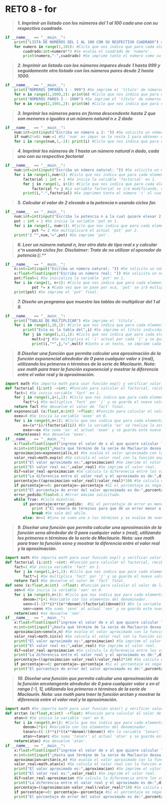 # RETO 8 - for
>***1. Imprimir un listado con los números del 1 al 100 cada uno con su respectivo cuadrado.***
```python
if __name__  == "__main__":
    print("LISTA DE NÚMEROS DEL 1 AL 100 CON SU RESPECTIVO CUADRADO") #Imprime el 'título' de la lista.
    for numero in range(1,101): #Ciclo que nos indica que para cada elemento 'numero', en el rango 1 a 100 (ya que el 101 no cuenta) se va a avanzar de uno en uno y se realizará...
        cuadrado:int=numero**2 #Se evalúa el cuadrado de 'numero'.
        print(numero,"-",cuadrado) #Se imprime tanto el número como su cuadrado, separado por un guión.
```
>***2. Imprimir un listado con los números impares desde 1 hasta 999 y seguidamente otro listado con los números pares desde 2 hasta 1000.***
```python
if __name__  == "__main__":
    print("NÚMEROS IMPARES 1 - 999") #Se imprime el 'título' de números impares.
    for n in range(1,1000,2): print(n) #Ciclo que nos indica que para cada elemento 'n', en el rango 1 a 999 (no incluye el 1000), se irá avanzando de dos en dos para solo tener los números impares y se irán imprimiendo.
    print("NÚMEROS PARES 2 - 1000") #Se imprime el 'título' de números pares.
    for m in range(2,1001,2): print(m) #Ciclo que nos indica que para cada elemento 'm', en el rango 2 a 1000 (no incluye el 1001), se irá avanzando de dos en dos para solo tener los números pares y se irán imprimiendo.
```
>***3. Imprimir los números pares en forma descendente hasta 2 que son menores o iguales a un número natural n ≥ 2 dado***
```python
if __name__  == "__main__":
    num:int=int(input("Escriba un número ≥ 2: ")) #Se solicita un número 'num'.
    if num%2!=0: num-=1 #Si 'num' es impar se le resta 1 para obtener el número par inmediatamente anterior.
    for i in range(num,1,-2): print(i) #Ciclo que nos indica que para cada elemento 'i', en el rango 'num' a 1, disminuyendo de 2 en 2 (para obtener solo pares), se imprimirá 'i'.
```
>***4. Imprimir los números de 1 hasta un número natural n dado, cada uno con su respectivo factorial***
```python
if __name__  == "__main__":
    num:int=int(input("Escriba un número natural: ")) #Se solicita un número natural.
    for i in range(1,num+1): #Ciclo que nos indica que para cada elemento 'i', en el rango 1 a 'num', se irá avanzando de uno en uno y... 
        factorial : int = 1 #Se inicia la variable 'factorial' en 1.
        for j in range(1, i+1): #Ciclo que nos indica que para cada elemento 'j', en el rango 1 a 'i', se irá avanzando de uno en uno y...
            factorial *= j #La variable factorial se irá modificando, cada vez multiplicándoce por el atual 'j'.
        print(i,"-",factorial) #Se imprimen tanto el número 'i' el cual llegará hasta 'num' y al lado su respectivo factorial.
```
>***5. Calcular el valor de 2 elevado a la potencia n usando ciclos for.***
```python
if __name__  == "__main__":
    num:int=int(input("Escriba la potencia n a la cual quiere elevar 2: ")) #Se solicita un número para la potencia n.
    pot : int = 1 #Se inicia la variable 'pot en 1.
    for i in range(1, num+1): #Ciclo que nos indica que para cada elemento 'i', en el rango 1 a 'num', aumentando de 1 en 1 ...
            pot *= 2 #Se multiplicará el actual 'pot' por 2.
    print("2 ^",num,"=",pot) #Se imprime 'pot'.
```
>***6. Leer un número natural n, leer otro dato de tipo real x y calcular x^n usando ciclos for. Disclaimer: Trate de no utilizar el operador de potencia (**).***
```python
if __name__  == "__main__":
    n:int=int(input("Escriba un número natural: ")) #Se solicita un número natural.
    x:float=float(input("Escriba un número real: ")) #Se solicita un número real.
    pot:float=1 #Se inicializa la variable 'pot' en 1.
    for i in range(1, n+1): #Ciclo que nos indica que para cada elemento 'i', en el rango 1 a 'n', aumentando de uno en uno...
            pot *= x #Cada vez que se pase por acá, 'pot' se irá multiplicando por 'x'.
    print(pot) #Se imprime el 'pot' final.
```
>***7. Diseñe un programa que muestre las tablas de multiplicar del 1 al 9.***
```python
if __name__  == "__main__":
    print("TABLAS DE MULTIPLICAR") #Se imprime el 'título'.
    for i in range(1,10,1): #Ciclo que nos indica que para cada elemento 'i', en el rango 1 a 10 (para llegar hasta 9), avanzando de uno en uno, se hará lo siguiente...
        print("Esta es la tabla del",i) #Se imprime el título individual de cada tabla.
        for j in range(1,11,1): #Ciclo que nos indica que para cada elemento 'j', en el rango 1 a 11 (para llegar hasta 10), avanzando de uno en uno, se hará lo siguiente...
            mult=i*j #Se multiplica el 'i' actual por cada 'j' y se guadra en 'mult'.
            print(i,"*",j,"=",mult) #Junto a un texto, se imprime cada 'mult'.
```
>***8.Diseñar una función que permita calcular una aproximación de la función exponencial alrededor de 0 para cualquier valor x (real), utilizando los primeros n términos de la serie de Maclaurin. Nota: use math para traer la función exponencial y mostrar la diferencia entre el valor real y la aproximación.***
```python
import math #Se importa math para usar función exp() y verificar valor.
def factorial (i:int) ->int: #Función para calcular el factorial, recibe entero y entrega entero.
    fact=1 #Se inicia variable 'fact' en 1.
    for j in range(1,i+1,1): #Ciclo que nos indica que para cada elemento 'j', en el rango 1 a 'i' de uno en uno, se hará...
        fact*=j #Se multiplica 'fact' por 'j' y se guarda el nuevo valor en 'fact'
    return fact #Se devuelve el valor de 'fact' final.
def exponencial (x:float,n:int) ->float: #Función para calcular el valor de la función exponencial aproximado.
    exex=0 #Se inicia la variable 'exex' en 0.
    for i in range(0,n+1): #Ciclo que nos indica que para cada elemento 'i', en el rango 0 a 'n' de uno en uno, se hará...
        ex=(x**i)/(factorial(i)) #En la variable 'ex' se realiza la ecuación para el valor 'i' que se tiene.
        exex+=ex #Se suma 'ex' al actual 'exex' y se guarda este nuevo valor en 'exex'.
    return(exex) #se devuelve 'exex'.
if __name__  == "__main__":
    x:float=float(input("ingrese el valor de x al que quiere calcular la función exponencial: ")) #Se solicita el exponente.
    n:int=int(input("¿Hasta qué término de la serie de Maclaurin desea utilizar? ")) #Se solicita la cantidad de términos que se desean usar.
    aproximacion=exponencial(x,n) #Se evalúa el valor aproximado con la función exponencial(), enviando como argumentos x y n.
    valor_real=math.exp(x) #Se calcula el valor real con la función exp() de math.
    print("El valor aproximado es:",aproximacion) #Se imprime el valor aproximado.
    print("El valor real es:",valor_real) #Se imprime el valor real.
    dif=valor_real-aproximacion #Se calcula la diferenecia entre los valores.
    print("La diferencia entre el valor real y el aproximado es de:",dif) #Se imprime la diferencia.
    porcentaje=((aproximacion-valor_real)/valor_real)*100 #Se calcula el porcentaje de error.
    if porcentaje<=0: porcentaje=-porcentaje #Si el porcentaje es negativo, se multiplica por menos para que dé positivo.
    print("El porcentaje de error del valor aproximado es de:",porcentaje,"%") #Se imprime el porcentaje de error.
    error_pedido:float=0.1 #Error máximo solicitado.
    while True: #Ciclo mientras.
        if porcentaje<error_pedido:  #Si el porcentaje de error es menor a 0.1...
            print ("El número de términos para que dé un error menor a 0.1% es de:",n) #Se imprime el número de términos que se usaron.
            break #Se sale del while.
        else: n+=1 #Sino se suma uno a los términos y se evalúa de nuevo.
```
>***9. Diseñar una función que permita calcular una aproximación de la función seno alrededor de 0 para cualquier valor x (real), utilizando los primeros n términos de la serie de Maclaurin. Nota: use math para traer la función seno y mostrar la diferencia entre el valor real y la aproximación.***
```python
import math #Se importa math para usar función exp() y verificar valor.
def factorial (i:int) ->int: #Función para calcular el factorial, recibe entero y entrega entero.
    fact=1 #Se inicia variable 'fact' en 1.
    for j in range(1,i+1,1): #Ciclo que nos indica que para cada elemento 'j', en el rango 1 a 'i' de uno en uno, se hará...
        fact*=j #Se multiplica 'fact' por 'j' y se guarda el nuevo valor en 'fact'
    return fact #Se devuelve el valor de 'fact' final.
def seno (x:float,n:int) ->float: #Función para calcular el valor de la función seno aproximado.
    sen=0 #Se inicia la variable 'sen' en 0.
    for i in range(0,n+1): #Ciclo que nos indica que para cada elemento 'i', en el rango 0 a 'n' de uno en uno, se hará...
        denom=2*i+1 #Variable con los elementos del denominador.
        senn=((-1)**i)*((x**denom)/(factorial(denom))) #En la variable 'senn' se realiza la ecuación para el valor 'i' que se tiene.
        sen+=senn #Se suma 'senn' al actual 'sen' y se guarda este nuevo valor en 'sen'.
    return(sen) #se devuelve 'sen'.
if __name__  == "__main__":
    x:float=float(input("ingrese el valor de x al que quiere calcular la función senoidal: ")) #Se solicita el ángulo.
    n:int=int(input("¿Hasta qué término de la serie de Maclaurin desea utilizar? ")) #Se solicita la cantidad de términos que se desean usar.
    aproximacion=seno(x,n) #Se evalúa el valor aproximado con la función seno(), enviando como argumentos x y n.
    valor_real=math.sin(x) #Se calcula el valor real con la función sin() de math.
    print("El valor aproximado es:",aproximacion) #Se imprime el valor aproximado.
    print("El valor real es:",valor_real) #Se imprime el valor real.
    dif=valor_real-aproximacion #Se calcula la diferenecia entre los valores.
    print("La diferencia entre el valor real y el aproximado es de:",dif) #Se imprime la diferencia.
    porcentaje=((aproximacion-valor_real)/valor_real)*100 #Se calcula el porcentaje de error.
    if porcentaje<=0: porcentaje=-porcentaje #Si el porcentaje es negativo, se multiplica por menos para que dé positivo.
    print("El porcentaje de error del valor aproximado es de:",porcentaje,"%") #Se imprime el porcentaje de error.
```
>***10. Diseñar una función que permita calcular una aproximación de la función arcotangente alrededor de 0 para cualquier valor x en el rango [-1, 1], utilizando los primeros n términos de la serie de Maclaurin. Nota: use math para traer la función arctan y mostrar la diferencia entre el valor real y la aproximación.***
```python
import math #Se importa math para usar función atan() y verificar valor.
def arctan (x:float,n:int) ->float: #Función para calcular el valor de la función arcotangente aproximado.
    atan=0 #Se inicia la variable 'sen' en 0.
    for i in range(0,n+1): #Ciclo que nos indica que para cada elemento 'i', en el rango 0 a 'n' de uno en uno, se hará...
        denom=2*i+1 #Variable con los elementos del denominador.
        tanarc=((-1)**i)*((x**denom)/(denom)) #En la variable 'tanarc' se realiza la ecuación para el valor 'i' que se tiene.
        atan+=tanarc #Se suma 'tanarc' al actual 'atan' y se guarda este nuevo valor en 'atan'.
    return(atan) #se devuelve 'atan'.
if __name__  == "__main__":
    x:float=float(input("ingrese el valor de x al que quiere calcular la función arcotangente: ")) #Se solicita el ángulo.
    n:int=int(input("¿Hasta qué término de la serie de Maclaurin desea utilizar? ")) #Se solicita la cantidad de términos que se desean usar.
    aproximacion=arctan(x,n) #Se evalúa el valor aproximado con la función arctan(), enviando como argumentos x y n.
    valor_real=math.atan(x) #Se calcula el valor real con la función atan() de math.
    print("El valor aproximado es:",aproximacion) #Se imprime el valor aproximado.
    print("El valor real es:",valor_real) #Se imprime el valor real.
    dif=valor_real-aproximacion #Se calcula la diferenecia entre los valores.
    print("La diferencia entre el valor real y el aproximado es de:",dif) #Se imprime la diferencia.
    porcentaje=((aproximacion-valor_real)/valor_real)*100 #Se calcula el porcentaje de error.
    if porcentaje<=0: porcentaje=-porcentaje #Si el porcentaje es negativo, se multiplica por menos para que dé positivo.
    print("El porcentaje de error del valor aproximado es de:",porcentaje,"%") #Se imprime el porcentaje de error.
```
